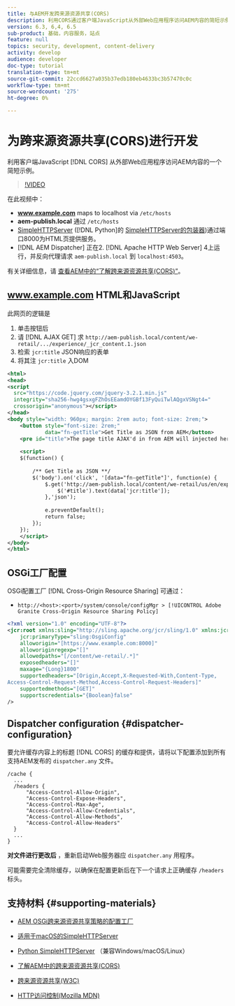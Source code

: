```yaml
---
title: 与AEM开发跨来源资源共享(CORS)
description: 利用CORS通过客户端JavaScript从外部Web应用程序访问AEM内容的简短示例。
version: 6.3, 6,4, 6.5
sub-product: 基础，内容服务，站点
feature: null
topics: security, development, content-delivery
activity: develop
audience: developer
doc-type: tutorial
translation-type: tm+mt
source-git-commit: 22ccd6627a035b37edb180eb4633bc3b57470c0c
workflow-type: tm+mt
source-wordcount: '275'
ht-degree: 0%

---
```



# 为跨来源资源共享(CORS)进行开发

利用客户端JavaScript [!DNL CORS] 从外部Web应用程序访问AEM内容的一个简短示例。

>[!VIDEO](https://video.tv.adobe.com/v/18837/?quality=12&learn=on)

在此视频中：

* **www.example.com** maps to localhost via `/etc/hosts`
* **aem-publish.local** 通过 `/etc/hosts`
* [SimpleHTTPServer](https://itunes.apple.com/us/app/simple-http-server/id441002840?mt=12) ([!DNL Python]的 [SimpleHTTPServer的包装器](https://docs.python.org/2/library/simplehttpserver.html))通过端口8000为HTML页提供服务。
* [!DNL AEM Dispatcher] 正在2. [!DNL Apache HTTP Web Server] 4上运行，并反向代理请求 `aem-publish.local` 到 `localhost:4503`。

有关详细信息，请 [查看AEM中的“了解跨来源资源共享(CORS)”](./understand-cross-origin-resource-sharing.md)。

## www.example.com HTML和JavaScript

此网页的逻辑是

1. 单击按钮后
1. 请 [!DNL AJAX GET] 求 `http://aem-publish.local/content/we-retail/.../experience/_jcr_content.1.json`
1. 检索 `jcr:title` JSON响应的表单
1. 将其注 `jcr:title` 入DOM

```xml
<html>
<head>
<script
  src="https://code.jquery.com/jquery-3.2.1.min.js"
  integrity="sha256-hwg4gsxgFZhOsEEamdOYGBf13FyQuiTwlAQgxVSNgt4="
  crossorigin="anonymous"></script>   
</head>
<body style="width: 960px; margin: 2rem auto; font-size: 2rem;">
    <button style="font-size: 2rem;"
            data="fn-getTitle">Get Title as JSON from AEM</button>
    <pre id="title">The page title AJAX'd in from AEM will injected here</pre>
    
    <script>
    $(function() { 
        
        /** Get Title as JSON **/
        $('body').on('click', '[data="fn-getTitle"]', function(e) { 
            $.get('http://aem-publish.local/content/we-retail/us/en/experience/_jcr_content.1.json', function(data) {
                $('#title').text(data['jcr:title']);
            },'json');
            
            e.preventDefault();
            return false;
        });
    });
    </script>
</body>
</html>
```

## OSGi工厂配置

OSGi配置工厂 [!DNL Cross-Origin Resource Sharing] 可通过：

* `http://<host>:<port>/system/console/configMgr > [!UICONTROL Adobe Granite Cross-Origin Resource Sharing Policy]`

```xml
<?xml version="1.0" encoding="UTF-8"?>
<jcr:root xmlns:sling="http://sling.apache.org/jcr/sling/1.0" xmlns:jcr="http://www.jcp.org/jcr/1.0"
    jcr:primaryType="sling:OsgiConfig"
    alloworigin="[https://www.example.com:8000]"
    alloworiginregexp="[]"
    allowedpaths="[/content/we-retail/.*]"
    exposedheaders="[]"
    maxage="{Long}1800"
    supportedheaders="[Origin,Accept,X-Requested-With,Content-Type,
Access-Control-Request-Method,Access-Control-Request-Headers]"
    supportedmethods="[GET]"
    supportscredentials="{Boolean}false"
/>
```

## Dispatcher configuration {#dispatcher-configuration}

要允许缓存内容上的标题 [!DNL CORS] 的缓存和提供，请将以下配置添加到所有支持AEM发布的 `dispatcher.any` 文件。

```
/cache { 
  ...
  /headers {
      "Access-Control-Allow-Origin",
      "Access-Control-Expose-Headers",
      "Access-Control-Max-Age",
      "Access-Control-Allow-Credentials",
      "Access-Control-Allow-Methods",
      "Access-Control-Allow-Headers"
  }
  ...
}
```

**对文件进行更改后** ，重新启动Web服务器应 `dispatcher.any` 用程序。

可能需要完全清除缓存，以确保在配置更新后在下一个请求上正确缓存 `/headers` 标头。

## 支持材料 {#supporting-materials}

* [AEM OSGi跨来源资源共享策略的配置工厂](http://localhost:4502/system/console/configMgr/com.adobe.granite.cors.impl.CORSPolicyImpl)
* [适用于macOS的SimpleHTTPServer](https://itunes.apple.com/us/app/simple-http-server/id441002840?mt=12)
* [Python SimpleHTTPServer](https://docs.python.org/2/library/simplehttpserver.html) （兼容Windows/macOS/Linux）

* [了解AEM中的跨来源资源共享(CORS)](./understand-cross-origin-resource-sharing.md)
* [跨来源资源共享(W3C)](https://www.w3.org/TR/cors/)
* [HTTP访问控制(Mozilla MDN)](https://developer.mozilla.org/en-US/docs/Web/HTTP/Access_control_CORS)

